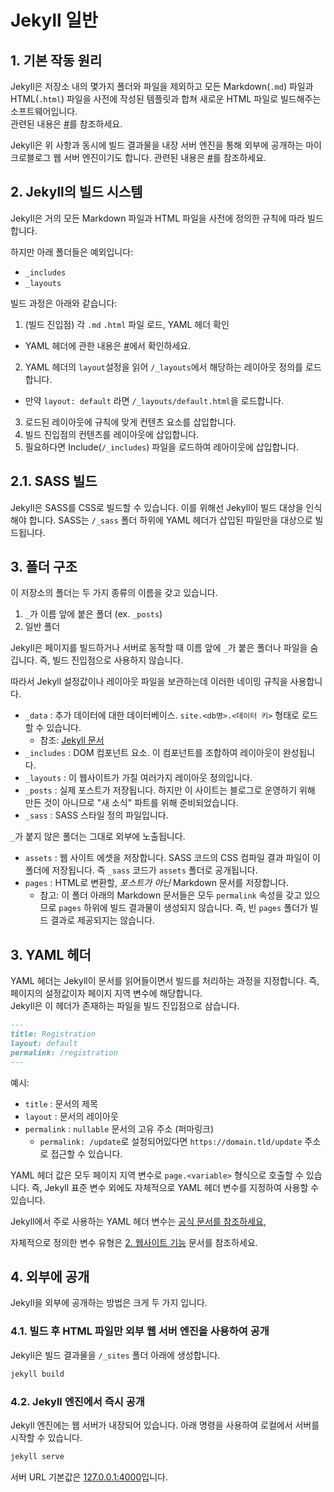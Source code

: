 # Jekyll 일반
## 1. 기본 작동 원리
Jekyll은 저장소 내의 몇가지 폴더와 파일을 제외하고 모든 Markdown(`.md`) 파일과 HTML(`.html`) 파일을 사전에 작성된 템플릿과 합쳐 새로운 HTML 파일로 빌드해주는 소프트웨어입니다.  
관련된 내용은 [#](#)를 참조하세요.


Jekyll은 위 사항과 동시에 빌드 결과물을 내장 서버 엔진을 통해 외부에 공개하는 마이크로블로그 웹 서버 엔진이기도 합니다. 관련된 내용은 [#](#)를 참조하세요.

## 2. Jekyll의 빌드 시스템
Jekyll은 거의 모든 Markdown 파일과 HTML 파일을 사전에 정의한 규칙에 따라 빌드합니다.  

하지만 아래 폴더들은 예외입니다:
 * `_includes`
 * `_layouts`

빌드 과정은 아래와 같습니다:
1. (빌드 진입점) 각 `.md` `.html` 파일 로드, YAML 헤더 확인  
  * YAML 헤더에 관한 내용은 [#](#)에서 확인하세요.  
2. YAML 헤더의 `layout`설정을 읽어 `/_layouts`에서 해당하는 레이아웃 정의를 로드합니다.  
  * 만약 `layout: default` 라면 `/_layouts/default.html`을 로드합니다.  
3. 로드된 레이아웃에 규칙에 맞게 컨텐츠 요소를 삽입합니다.  
  1. 빌드 진입점의 컨텐츠를 레이아웃에 삽입합니다.  
  2. 필요하다면 Include(`/_includes`) 파일을 로드하여 레아이웃에 삽입합니다.  

## 2.1. SASS 빌드
Jekyll은 SASS를 CSS로 빌드할 수 있습니다. 이를 위해선 Jekyll이 빌드 대상을 인식해야 합니다. SASS는 `/_sass` 폴더 하위에 YAML 헤더가 삽입된 파일만을 대상으로 빌드됩니다.

## 3. 폴더 구조
이 저장소의 폴더는 두 가지 종류의 이름을 갖고 있습니다.  

1. `_`가 이름 앞에 붙은 폴더 (ex. `_posts`)
2. 일반 폴더

Jekyll은 페이지를 빌드하거나 서버로 동작할 때 이름 앞에 `_`가 붙은 폴더나 파일을 숨깁니다. 즉, 빌드 진입점으로 사용하지 않습니다.  

따라서 Jekyll 설정값이나 레이아웃 파일을 보관하는데 이러한 네이밍 규칙을 사용합니다.

* `_data` : 추가 데이터에 대한 데이터베이스. `site.<db명>.<데이터 키>` 형태로 로드할 수 있습니다.
  * 참조: [Jekyll 문서](https://jekyllrb-ko.github.io/docs/datafiles/)
* `_includes` : DOM 컴포넌트 요소. 이 컴포넌트를 조합하여 레이아웃이 완성됩니다.
* `_layouts` : 이 웹사이트가 가질 여러가지 레이아웃 정의입니다.
* `_posts` : 실제 포스트가 저장됩니다. 하지만 이 사이트는 블로그로 운영하기 위해 만든 것이 아니므로 "새 소식" 파트를 위해 준비되었습니다.
* `_sass` : SASS 스타일 정의 파일입니다.

`_`가 붙지 않은 폴더는 그대로 외부에 노출됩니다.
* `assets` : 웹 사이트 에셋을 저장합니다. SASS 코드의 CSS 컴파일 결과 파일이 이 폴더에 저장됩니다. 즉 `_sass` 코드가 `assets` 폴더로 공개됩니다.
* `pages` : HTML로 변환할, _포스트가 아닌_ Markdown 문서를 저장합니다. 
  * 참고: 이 폴더 아래의 Markdown 문서들은 모두 `permalink` 속성을 갖고 있으므로 `pages` 하위에 빌드 결과물이 생성되지 않습니다. 즉, 빈 `pages` 폴더가 빌드 결과로 제공되지는 않습니다.

## 3. YAML 헤더
YAML 헤더는 Jekyll이 문서를 읽어들이면서 빌드를 처리하는 과정을 지정합니다. 즉, 페이지의 설정값이자 페이지 지역 변수에 해당합니다.  
Jekyll은 이 헤더가 존재하는 파일을 빌드 진입점으로 삼습니다.  

```md
---
title: Registration
layout: default
permalink: /registration
---
```

예시:  
* `title` : 문서의 제목
* `layout` : 문서의 레이아웃
* `permalink` : `nullable` 문서의 고유 주소 (퍼마링크)
  * `permalink: /update`로 설정되어있다면 `https://domain.tld/update` 주소로 접근할 수 있습니다.

YAML 헤더 값은 모두 페이지 지역 변수로 `page.<variable>` 형식으로 호출할 수 있습니다. 즉, Jekyll 표준 변수 외에도 자체적으로 YAML 헤더 변수를 지정하여 사용할 수 있습니다.

Jekyll에서 주로 사용하는 YAML 헤더 변수는 [공식 문서를 참조하세요,](https://jekyllrb-ko.github.io/docs/variables/#%ED%8E%98%EC%9D%B4%EC%A7%80-%EB%B3%80%EC%88%98)

자체적으로 정의한 변수 유형은 [2. 웹사이트 기능](./2-custom-definitions.md) 문서를 참조하세요.  

## 4. 외부에 공개
Jekyll을 외부에 공개하는 방법은 크게 두 가지 입니다.

### 4.1. 빌드 후 HTML 파일만 외부 웹 서버 엔진을 사용하여 공개
Jekyll은 빌드 결과물을 `/_sites` 폴더 아래에 생성합니다.  

```sh
jekyll build
```


### 4.2. Jekyll 엔진에서 즉시 공개
Jekyll 엔진에는 웹 서버가 내장되어 있습니다. 아래 명령을 사용하여 로컬에서 서버를 시작할 수 있습니다.  

```sh
jekyll serve
```

서버 URL 기본값은 [127.0.0.1:4000](http://127.0.0.1:4000)입니다.  
